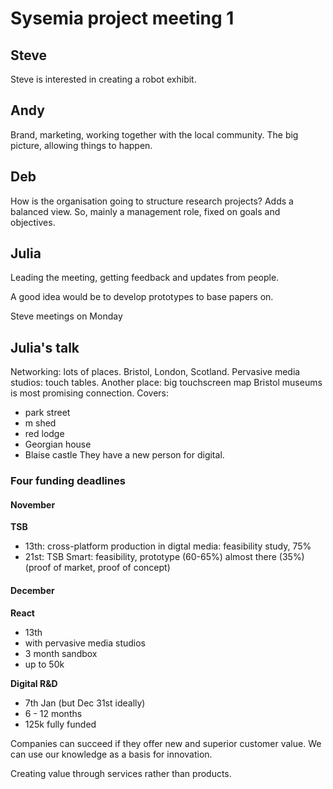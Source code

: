 # Sysemia project meeting 1

## Steve
Steve is interested in creating a robot exhibit.

## Andy
Brand, marketing, working together with the local community. The big picture, allowing things to happen.

## Deb
How is the organisation going to structure research projects? Adds a balanced view. So, mainly a management role, fixed on goals and objectives.

## Julia
Leading the meeting, getting feedback and updates from people.

A good idea would be to develop prototypes to base papers on.

Steve meetings on Monday

## Julia's talk
Networking: lots of places. Bristol, London, Scotland.
Pervasive media studios: touch tables.
Another place: big touchscreen map
Bristol museums is most promising connection. Covers:
  - park street
  - m shed
  - red lodge
  - Georgian house
  - Blaise castle
They have a new person for digital.

### Four funding deadlines
#### November
**TSB**
  - 13th: cross-platform production in digtal media: feasibility study, 75%
  - 21st: TSB Smart: feasibility, prototype (60-65%) almost there (35%) (proof of market, proof of concept)

#### December
**React**
- 13th
- with pervasive media studios
- 3 month sandbox
- up to 50k

**Digital R&D**
- 7th Jan (but Dec 31st ideally)
- 6 - 12 months
- 125k fully funded

Companies can succeed if they offer new and superior customer value. We can use our knowledge as a basis for innovation.

Creating value through services rather than products.
